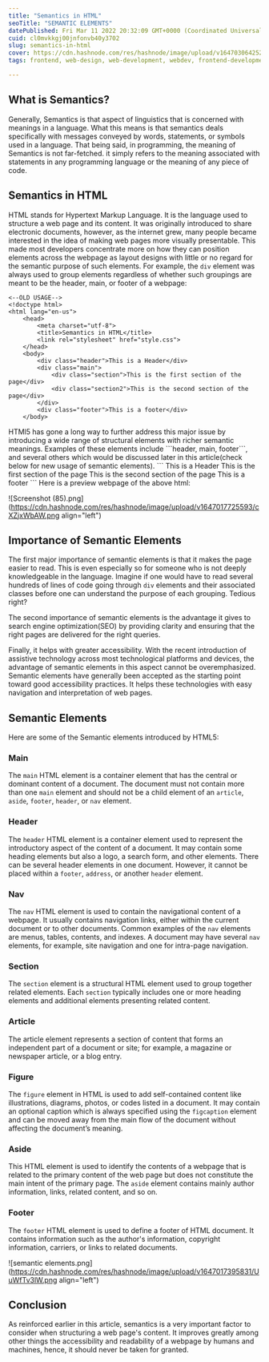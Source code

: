 ```yaml
---
title: "Semantics in HTML"
seoTitle: "SEMANTIC ELEMENTS"
datePublished: Fri Mar 11 2022 20:32:09 GMT+0000 (Coordinated Universal Time)
cuid: cl0mvkkgj00jnfonvb40y3702
slug: semantics-in-html
cover: https://cdn.hashnode.com/res/hashnode/image/upload/v1647030642529/NyQixGoH6.png
tags: frontend, web-design, web-development, webdev, frontend-development

---
```


## What is Semantics?

Generally, Semantics is that aspect of linguistics that is concerned with meanings in a language. What this means is that semantics deals specifically with messages conveyed by words, statements, or symbols used in a language. That being said, in programming, the meaning of Semantics is not far-fetched. it simply refers to the meaning associated with statements in any programming language or the meaning of any piece of code.

## Semantics in HTML

HTML stands for Hypertext Markup Language. It is the language used to structure a web page and its content. It was originally introduced to share electronic documents, however, as the internet grew, many people became interested in the idea of making web pages more visually presentable. This made most developers concentrate more on how they can position elements across the webpage as layout designs with little or no regard for the semantic purpose of such elements. For example, the `div` element was always used to group elements regardless of whether such groupings are meant to be the header, main, or footer of a webpage:

```plaintext
<--OLD USAGE-->
<!doctype html>
<html lang="en-us">
    <head>
        <meta charset="utf-8">
        <title>Semantics in HTML</title>
        <link rel="stylesheet" href="style.css">
    </head>
    <body>
        <div class="header">This is a Header</div>
        <div class="main">
            <div class="section">This is the first section of the page</div>
            <div class="section2">This is the second section of the page</div>
        </div>
        <div class="footer">This is a footer</div>
    </body>
```

HTMl5 has gone a long way to further address this major issue by introducing a wide range of structural elements with richer semantic meanings. Examples of these elements include \`\`\`header, main, footer\`\`\`, and several others which would be discussed later in this article(check below for new usage of semantic elements). \`\`\` This is a Header This is the first section of the page This is the second section of the page This is a footer \`\`\` Here is a preview webpage of the above html:

![Screenshot (85).png](https://cdn.hashnode.com/res/hashnode/image/upload/v1647017725593/cXZjxWbAW.png align="left")

## Importance of Semantic Elements

The first major importance of semantic elements is that it makes the page easier to read. This is even especially so for someone who is not deeply knowledgeable in the language. Imagine if one would have to read several hundreds of lines of code going through `div` elements and their associated classes before one can understand the purpose of each grouping. Tedious right?

The second importance of semantic elements is the advantage it gives to search engine optimization(SEO) by providing clarity and ensuring that the right pages are delivered for the right queries.

Finally, it helps with greater accessibility. With the recent introduction of assistive technology across most technological platforms and devices, the advantage of semantic elements in this aspect cannot be overemphasized. Semantic elements have generally been accepted as the starting point toward good accessibility practices. It helps these technologies with easy navigation and interpretation of web pages.

## Semantic Elements

Here are some of the Semantic elements introduced by HTML5:

### Main

The `main` HTML element is a container element that has the central or dominant content of a document. The document must not contain more than one `main` element and should not be a child element of an `article`, `aside`, `footer`, `header`, or `nav` element.

### Header

The `header` HTML element is a container element used to represent the introductory aspect of the content of a document. It may contain some heading elements but also a logo, a search form, and other elements. There can be several header elements in one document. However, it cannot be placed within a `footer`, `address`, or another `header` element.

### Nav

The `nav` HTML element is used to contain the navigational content of a webpage. It usually contains navigation links, either within the current document or to other documents. Common examples of the `nav` elements are menus, tables, contents, and indexes. A document may have several `nav` elements, for example, site navigation and one for intra-page navigation.

### Section

The `section` element is a structural HTML element used to group together related elements. Each `section` typically includes one or more heading elements and additional elements presenting related content.

### Article

The article element represents a section of content that forms an independent part of a document or site; for example, a magazine or newspaper article, or a blog entry.

### Figure

The `figure` element in HTML is used to add self-contained content like illustrations, diagrams, photos, or codes listed in a document. It may contain an optional caption which is always specified using the `figcaption` element and can be moved away from the main flow of the document without affecting the document’s meaning.

### Aside

This HTML element is used to identify the contents of a webpage that is related to the primary content of the web page but does not constitute the main intent of the primary page. The `aside` element contains mainly author information, links, related content, and so on.

### Footer

The `footer` HTML element is used to define a footer of HTML document. It contains information such as the author's information, copyright information, carriers, or links to related documents.

![semantic elements.png](https://cdn.hashnode.com/res/hashnode/image/upload/v1647017395831/UuWfTv3lW.png align="left")

## Conclusion

As reinforced earlier in this article, semantics is a very important factor to consider when structuring a web page's content. It improves greatly among other things the accessibility and readability of a webpage by humans and machines, hence, it should never be taken for granted.